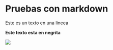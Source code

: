 # Pruebas con markdown

Este es un     texto     en una lineea

**Este texto esta en negrita**

![](Bandera_de_Cáceres.svg.png)